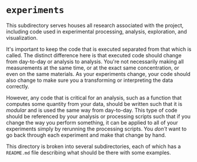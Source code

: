 # `experiments`

This subdirectory serves houses all research associated with the project, including code used in experimental processing, analysis, exploration, and 
visualization.

It's important to keep the code that is executed separated from that which is called. The distinct difference here is that executed code should change from day-to-day or analysis to analysis. You're not necessarily making all measurements at the same time, or at the exact same concentration, or even on the same materials. As your experiments change, your code should also change to make sure you a transforming or interpreting the data correctly. 

However, any code that is critical for an analysis, such as a function that computes some quantity from your data, should be written such that it is *modular* and is used the same way from day-to-day. This type of code should be referenced by your analysis or processing scripts such that if you change the way you perform something, it can be applied to all of your experiments simply by rerunning the processing scripts. You *don't* want to go back through each experiment and make that change by hand.

This directory is broken into several subdirectories, each of which has a `README.md` file describing what should be there with some examples. 